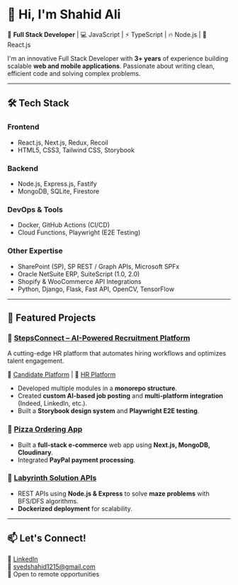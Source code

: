 <!---
- 👋 Hi, I’m @syedshahidashiqali
- 👀 I’m interested in Node JS, React JS, Express JS, Nest JS, Web 3.0, and Metaverse.
- 🌱 I’m currently learning Web 3.0, Solidity, and Smart Contracts.
- 💞️ I’m looking to collaborate on MERN Stack projects.
- 📫 How to reach me ...
- [Connect with me on LinkedIn](https://www.linkedin.com/in/syed-shahid-ali-ssa/)
--->

<!---
syedshahidashiqali/syedshahidashiqali is a ✨ special ✨ repository because its `README.md` (this file) appears on your GitHub profile.
You can click the Preview link to take a look at your changes.
--->


# 👋 Hi, I'm Shahid Ali

🚀 **Full Stack Developer** | 💻 JavaScript | ⚡ TypeScript | 🔥 Node.js | 🎨 React.js  

I'm an innovative Full Stack Developer with **3+ years** of experience building scalable **web and mobile applications**. Passionate about writing clean, efficient code and solving complex problems. 

---

## 🛠️ Tech Stack  

### **Frontend**
- React.js, Next.js, Redux, Recoil
- HTML5, CSS3, Tailwind CSS, Storybook

### **Backend**
- Node.js, Express.js, Fastify
- MongoDB, SQLite, Firestore

### **DevOps & Tools**
- Docker, GitHub Actions (CI/CD)
- Cloud Functions, Playwright (E2E Testing)

### **Other Expertise**
- SharePoint (SP), SP REST / Graph APIs, Microsoft SPFx
- Oracle NetSuite ERP, SuiteScript (1.0, 2.0)
- Shopify & WooCommerce API Integrations
- Python, Django, Flask, Fast API, OpenCV, TensorFlow  

---

## 🌟 Featured Projects  

### **🔹 [StepsConnect – AI-Powered Recruitment Platform](https://www.stepsconnect.com/)**
A cutting-edge HR platform that automates hiring workflows and optimizes talent engagement.  

🔗 [Candidate Platform](https://app.stepsconnect.com/) | 🔗 [HR Platform](https://hire.stepsconnect.com/)  

- Developed multiple modules in a **monorepo structure**.
- Created **custom AI-based job posting** and **multi-platform integration** (Indeed, LinkedIn, etc.).
- Built a **Storybook design system** and **Playwright E2E testing**.

### **🔹 [Pizza Ordering App](https://nextjs-food-order-app.vercel.app/)**
- Built a **full-stack e-commerce** web app using **Next.js, MongoDB, Cloudinary**.
- Integrated **PayPal payment processing**.

### **🔹 [Labyrinth Solution APIs](https://github.com/syedshahidashiqali/labyrinth-solution-apis)**
- REST APIs using **Node.js & Express** to solve **maze problems** with BFS/DFS algorithms.
- **Dockerized deployment** for scalability.

---

## 📫 Let's Connect!  
💼 [LinkedIn](https://www.linkedin.com/in/syed-shahid-ali-ssa)  
📧 syedshahid1215@gmail.com  
📍 Open to remote opportunities  
